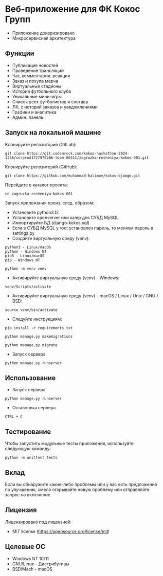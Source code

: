 # Веб-приложение для ФК Кокос Групп
- Приложение докеризировано
- Микросервисная архитектура

## Функции
- Публикация новостей
- Проведение трансляций
- Чат, комментарии, реакции
- Заказ и покупа мерча
- Виртуальные стадионы
- История футбольного клуба
- Уникальные мини-игры
- Список всех футболистов и состава
- ЛК, с историй заказов и уведомлениями
- Графики и аналитика
- Админ. панель

## Запуск на локальной машине

Клонируйте репозиторий (GitLab):
 ```
 git clone https://git.codenrock.com/kokos-hackathon-2024-1266/cnrprod1727975266-team-80411/zagruzka-resheniya-kokos-001.git
 ```
Клонируйте репозиторий (GitHub):
 ```
 git clone https://github.com/muhammad-halimov/kokos-django.git
 ```

Перейдите в каталог проекта:
 ```
 cd zagruzka-resheniya-kokos-001
 ```

Запуск приложения произ. след. образом:
- Установите python3.12
- Установите openserver или xamp для СУБД MySQL
- Импортируйте БД (django-kokos.sql)
- Если в СУБД MySQL у root установлен пароль, то меняем пароль в settings.py
- Создайте виртуальную среду (venv):

```
python3 - Linux/macOS
python - Windows NT
pip3 - Linux/macOS
pip - Windows NT
```

```
python -m venv venv
```

- Активируйте виртуальную среду (venv) - Windows:

```
venv/Scripts/activate
```

- Активируйте виртуальную среду (venv) - macOS / Linux / Unix / GNU / BSD:

```
source venv/bin/activate
```

- Следуйте инструкциям:

```
pip install -r requirements.txt
```

```
python manage.py makemigrations
```

```
python manage.py migrate
```

- Запуск сервера

```
python manage.py runserver
```

## Использование
- Запуск сервера
```
python manage.py runserver
```
- Оставновка сервера
```
CTRL + C
```


## Тестирование

Чтобы запустить модульные тесты приложения, используйте следующую команду:

 ```
 python -m unittest tests
 ```
## Вклад

Если вы обнаружите какие-либо проблемы или у вас есть предложения по улучшению, смело открывайте новую проблему или отправляйте запрос на включение.

## Лицензия

Лицензировано под лицензией:

* MIT license (https://opensource.org/license/mit)

## Целевые ОС

- Windows NT 10/11
- GNU/Linux - Дистрибутивы
- BSD/Mach - macOS
